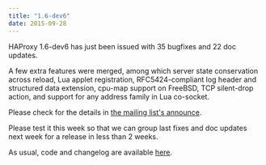 ```yaml
---
title: "1.6-dev6"
date: 2015-09-28
---
```

HAProxy 1.6-dev6 has just been issued with 35 bugfixes and 22 doc updates.

A few extra features were merged, among which server state conservation across reload, Lua applet registration, RFC5424-compliant log header and structured data extension, cpu-map support on FreeBSD, TCP silent-drop action, and support for any address family in Lua co-socket.

Please check for the details in [the mailing list's announce](http://marc.info/?l=haproxy&m=144347978408109&w=2).

Please test it this week so that we can group last fixes and doc updates next week for a release in less than 2 weeks.

As usual, code and changelog are available [here](/download/1.6/src/devel/).
